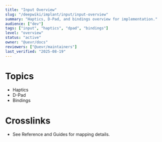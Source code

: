```yaml
---
title: "Input Overview"
slug: "/deepwiki/implant/input/input-overview"
summary: "Haptics, D-Pad, and bindings overview for implementation."
audience: ["dev"]
tags: ["input", "haptics", "dpad", "bindings"]
level: "overview"
status: "active"
owner: "@uevr/docs"
reviewers: ["@uevr/maintainers"]
last_verified: "2025-08-19"
---
```


# Topics
- Haptics
- D-Pad
- Bindings

# Crosslinks
- See Reference and Guides for mapping details.
